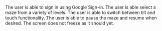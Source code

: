 The user is able to sign in using Google Sign-in.
The user is able select a maze from a variety of levels.
The user is able to switch between tilt and touch functionality.
The user is able to pause the maze and resume when desired.
    The screen does not freeze as it should yet.  